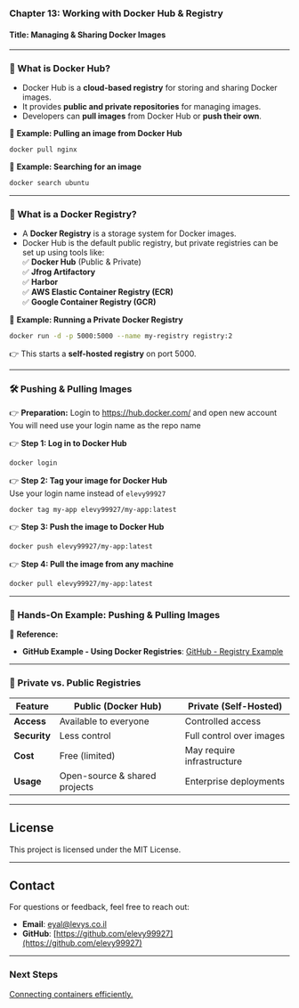 ### **Chapter 13: Working with Docker Hub & Registry**  
#### **Title: Managing & Sharing Docker Images**  
---

### **🔹 What is Docker Hub?**  
- Docker Hub is a **cloud-based registry** for storing and sharing Docker images.  
- It provides **public and private repositories** for managing images.  
- Developers can **pull images** from Docker Hub or **push their own**.  

📌 **Example: Pulling an image from Docker Hub**  
```sh
docker pull nginx
```
📌 **Example: Searching for an image**  
```sh
docker search ubuntu
```

---
### **🔹 What is a Docker Registry?**  
- A **Docker Registry** is a storage system for Docker images.  
- Docker Hub is the default public registry, but private registries can be set up using tools like:  
  ✅ **Docker Hub** (Public & Private)  
  ✅ **Jfrog Artifactory**  
  ✅ **Harbor**  
  ✅ **AWS Elastic Container Registry (ECR)**  
  ✅ **Google Container Registry (GCR)**  

📌 **Example: Running a Private Docker Registry**  
```sh
docker run -d -p 5000:5000 --name my-registry registry:2
```
👉 This starts a **self-hosted registry** on port 5000.

---
### **🛠 Pushing & Pulling Images**  
👉 **Preparation:**
Login to <a href="https://hub.docker.com/">https://hub.docker.com/</a> and open new account
You will need use your login name as the repo name

👉 **Step 1: Log in to Docker Hub**  
```sh
docker login
```
👉 **Step 2: Tag your image for Docker Hub**  
Use your login name instead of `elevy99927`

```sh
docker tag my-app elevy99927/my-app:latest
```
👉 **Step 3: Push the image to Docker Hub**  
```sh
docker push elevy99927/my-app:latest
```
👉 **Step 4: Pull the image from any machine**  
```sh
docker pull elevy99927/my-app:latest
```

---
### **🔗 Hands-On Example: Pushing & Pulling Images**  
🔹 **Reference:**  
- **GitHub Example - Using Docker Registries**: [GitHub - Registry Example](https://github.com/elevy99927/docker)  

---
### **🔹 Private vs. Public Registries**  

| Feature | Public (Docker Hub) | Private (Self-Hosted) |
|---------|---------------------|-----------------------|
| **Access** | Available to everyone | Controlled access |
| **Security** | Less control | Full control over images |
| **Cost** | Free (limited) | May require infrastructure |
| **Usage** | Open-source & shared projects | Enterprise deployments |

---
## License
This project is licensed under the MIT License.

---
## **Contact**
For questions or feedback, feel free to reach out:
- **Email**: eyal@levys.co.il
- **GitHub**: [https://github.com/elevy99927](https://github.com/elevy99927)

---
### **Next Steps**
<A href="./Chapter-14.md">
Connecting containers efficiently.  
</A>
